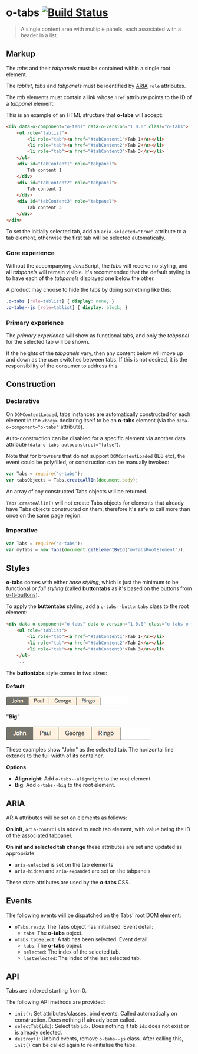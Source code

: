 # o-tabs [![Build Status](https://travis-ci.org/Financial-Times/o-tabs.png?branch=master)](https://travis-ci.org/Financial-Times/o-tabs)

> A single content area with multiple panels, each associated with a header in a list.

## Markup

The _tabs_ and their _tabpanels_ must be contained within a single root element.

The _tablist_, _tabs_ and _tabpanels_ must be identified by [ARIA](http://www.w3.org/TR/wai-aria/) `role` attributes.

The _tab_ elements must contain a link whose `href` attribute points to the ID of a _tabpanel_ element.

This is an example of an HTML structure that __o-tabs__ will accept:

```html
<div data-o-component="o-tabs" data-o-version="1.0.0" class="o-tabs">
    <ul role="tablist">
        <li role="tab"><a href="#tabContent1">Tab 1</a></li>
        <li role="tab"><a href="#tabContent2">Tab 2</a></li>
        <li role="tab"><a href="#tabContent3">Tab 3</a></li>
    </ul>
    <div id="tabContent1" role="tabpanel">
        Tab content 1
    </div>
    <div id="tabContent2" role="tabpanel">
        Tab content 2
    </div>
    <div id="tabContent3" role="tabpanel">
        Tab content 3
    </div>
</div>
```

To set the initially selected tab, add an `aria-selected="true"` attribute to a tab element, otherwise the first tab will be selected automatically.

### Core experience

Without the accompanying JavaScript, the _tabs_ will receive no styling, and all _tabpanels_ will remain visible. It's recommended that the default styling is to have each of the _tabpanels_ displayed one below the other.

A product may choose to hide the tabs by doing something like this:

```css
.o-tabs [role=tablist] { display: none; }
.o-tabs--js [role=tablist] { display: block; }
```

### Primary experience

The _primary experience_ will show as functional tabs, and only the _tabpanel_ for the selected tab will be shown.

If the heights of the _tabpanels_ vary, then any content below will move up and down as the user switches between tabs. If this is not desired, it is the responsibility of the consumer to address this.

## Construction

### Declarative

On `DOMContentLoaded`, tabs instances are automatically constructed for each element in the `<body>` declaring itself to be an __o-tabs__ element (via the `data-o-component="o-tabs"` attribute).

Auto-construction can be disabled for a specific element via another data attribute (`data-o-tabs-autoconstruct="false"`).

Note that for browsers that do not support `DOMContentLoaded` (IE8 etc), the event could be polyfilled, or construction can be manually invoked:

```javascript
var Tabs = require('o-tabs');
var tabsObjects = Tabs.createAllIn(document.body);
```

An array of any constructed Tabs objects will be returned.

`Tabs.createAllIn()` will not create Tabs objects for elements that already have Tabs objects constructed on them, therefore it's safe to call more than once on the same page region.

### Imperative

```javascript
var Tabs = require('o-tabs');
var myTabs = new Tabs(document.getElementById('myTabsRootElement'));
```

## Styles

__o-tabs__ comes with either _base styling_, which is just the minimum to be functional or _full styling_ (called __buttontabs__ as it's based on the buttons from [o-ft-buttons](https://github.com/Financial-Times/o-ft-buttons)).

To apply the __buttontabs__ styling, add a `o-tabs--buttontabs` class to the root element:

```html
<div data-o-component="o-tabs" data-o-version="1.0.0" class="o-tabs o-tabs--buttontabs">
    <ul role="tablist">
        <li role="tab"><a href="#tabContent1">Tab 1</a></li>
        <li role="tab"><a href="#tabContent2">Tab 2</a></li>
        <li role="tab"><a href="#tabContent3">Tab 3</a></li>
    </ul>
    ...
```

The __buttontabs__ style comes in two sizes:

#### Default

![tab buttons](https://raw.githubusercontent.com/Financial-Times/o-tabs/master/files/tab-buttons.png)

#### "Big"

![tab buttons big](https://raw.githubusercontent.com/Financial-Times/o-tabs/master/files/tab-buttons-big.png)

These examples show "John" as the selected tab. The horizontal line extends to the full width of its container.

__Options__

* __Align right__: Add `o-tabs--alignright` to the root element.
* __Big__: Add `o-tabs--big` to the root element.

## ARIA

ARIA attributes will be set on elements as follows:

__On init__, `aria-controls` is added to each tab element, with value being the ID of the associated tabpanel.

__On init and selected tab change__ these attributes are set and updated as appropriate:

* `aria-selected` is set on the tab elements
* `aria-hidden` and `aria-expanded` are set on the tabpanels

These state attributes are used by the __o-tabs__ CSS.

## Events

The following events will be dispatched on the Tabs' root DOM element:

* `oTabs.ready`: The Tabs object has initialised. Event detail:
    * `tabs`: The __o-tabs__ object.
* `oTabs.tabSelect`: A tab has been selected. Event detail:
    * `tabs`: The __o-tabs__ object.
    * `selected`: The index of the selected tab.
    * `lastSelected`: The index of the last selected tab.

## API

Tabs are indexed starting from 0.

The following API methods are provided:

* `init()`: Set attributes/classes, bind events. Called automatically on construction. Does nothing if already been called.
* `selectTab(idx)`: Select tab `idx`. Does nothing if tab `idx` does not exist or is already selected.
* `destroy()`: Unbind events, remove `o-tabs--js` class. After calling this, `init()` can be called again to re-initialise the tabs.
